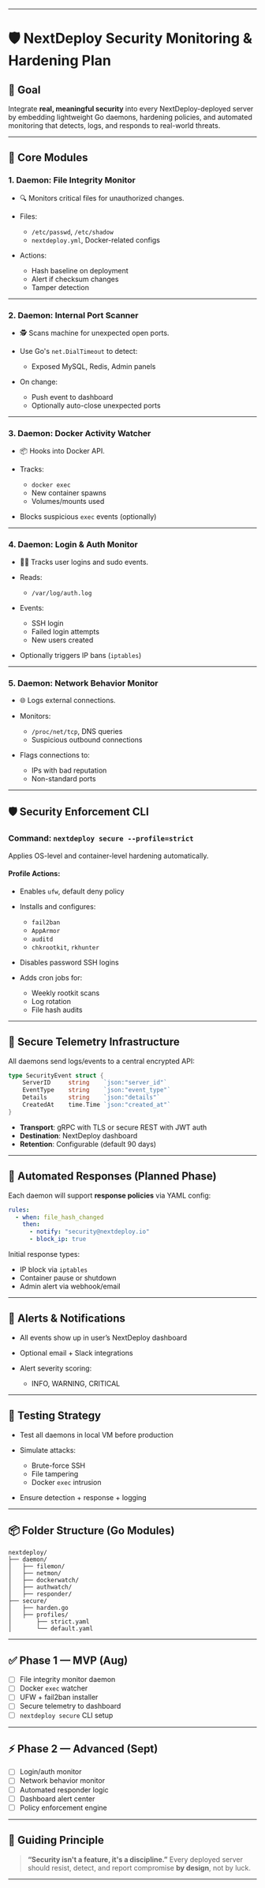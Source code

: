 
---

# 🛡️ NextDeploy Security Monitoring & Hardening Plan

## 🎯 Goal

Integrate **real, meaningful security** into every NextDeploy-deployed server by embedding lightweight Go daemons, hardening policies, and automated monitoring that detects, logs, and responds to real-world threats.

---

## 🧱 Core Modules

### 1. **Daemon: File Integrity Monitor**

* 🔍 Monitors critical files for unauthorized changes.
* Files:

  * `/etc/passwd`, `/etc/shadow`
  * `nextdeploy.yml`, Docker-related configs
* Actions:

  * Hash baseline on deployment
  * Alert if checksum changes
  * Tamper detection

---

### 2. **Daemon: Internal Port Scanner**

* 🕵️ Scans machine for unexpected open ports.
* Use Go's `net.DialTimeout` to detect:

  * Exposed MySQL, Redis, Admin panels
* On change:

  * Push event to dashboard
  * Optionally auto-close unexpected ports

---

### 3. **Daemon: Docker Activity Watcher**

* 📦 Hooks into Docker API.
* Tracks:

  * `docker exec`
  * New container spawns
  * Volumes/mounts used
* Blocks suspicious `exec` events (optionally)

---

### 4. **Daemon: Login & Auth Monitor**

* 👮‍♂️ Tracks user logins and sudo events.
* Reads:

  * `/var/log/auth.log`
* Events:

  * SSH login
  * Failed login attempts
  * New users created
* Optionally triggers IP bans (`iptables`)

---

### 5. **Daemon: Network Behavior Monitor**

* 🌐 Logs external connections.
* Monitors:

  * `/proc/net/tcp`, DNS queries
  * Suspicious outbound connections
* Flags connections to:

  * IPs with bad reputation
  * Non-standard ports

---

## 🛡️ Security Enforcement CLI

### Command: `nextdeploy secure --profile=strict`

Applies OS-level and container-level hardening automatically.

#### Profile Actions:

* Enables `ufw`, default deny policy
* Installs and configures:

  * `fail2ban`
  * `AppArmor`
  * `auditd`
  * `chkrootkit`, `rkhunter`
* Disables password SSH logins
* Adds cron jobs for:

  * Weekly rootkit scans
  * Log rotation
  * File hash audits

---

## 📡 Secure Telemetry Infrastructure

All daemons send logs/events to a central encrypted API:

```go
type SecurityEvent struct {
    ServerID     string    `json:"server_id"`
    EventType    string    `json:"event_type"`
    Details      string    `json:"details"`
    CreatedAt    time.Time `json:"created_at"`
}
```

* **Transport**: gRPC with TLS or secure REST with JWT auth
* **Destination**: NextDeploy dashboard
* **Retention**: Configurable (default 90 days)

---

## 🔁 Automated Responses (Planned Phase)

Each daemon will support **response policies** via YAML config:

```yaml
rules:
  - when: file_hash_changed
    then:
      - notify: "security@nextdeploy.io"
      - block_ip: true
```

Initial response types:

* IP block via `iptables`
* Container pause or shutdown
* Admin alert via webhook/email

---

## 🚨 Alerts & Notifications

* All events show up in user’s NextDeploy dashboard
* Optional email + Slack integrations
* Alert severity scoring:

  * INFO, WARNING, CRITICAL

---

## 🧪 Testing Strategy

* Test all daemons in local VM before production
* Simulate attacks:

  * Brute-force SSH
  * File tampering
  * Docker `exec` intrusion
* Ensure detection + response + logging

---

## 📦 Folder Structure (Go Modules)

```
nextdeploy/
├── daemon/
│   ├── filemon/
│   ├── netmon/
│   ├── dockerwatch/
│   ├── authwatch/
│   ├── responder/
├── secure/
│   ├── harden.go
│   ├── profiles/
│       ├── strict.yaml
│       └── default.yaml
```

---

## ✅ Phase 1 — MVP (Aug)

* [ ] File integrity monitor daemon
* [ ] Docker `exec` watcher
* [ ] UFW + fail2ban installer
* [ ] Secure telemetry to dashboard
* [ ] `nextdeploy secure` CLI setup

---

## ⚡ Phase 2 — Advanced (Sept)

* [ ] Login/auth monitor
* [ ] Network behavior monitor
* [ ] Automated responder logic
* [ ] Dashboard alert center
* [ ] Policy enforcement engine

---

## 🧠 Guiding Principle

> **“Security isn't a feature, it's a discipline.”**
> Every deployed server should resist, detect, and report compromise **by design**, not by luck.

---
